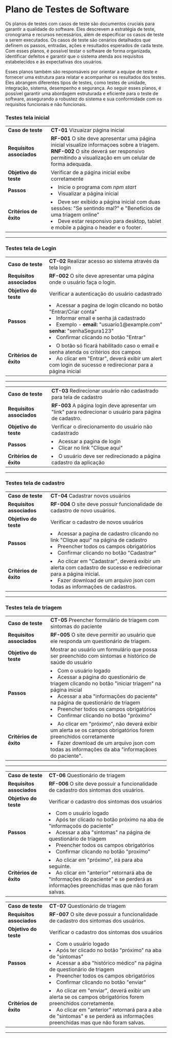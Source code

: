 # Plano de Testes de Software

Os planos de testes com casos de teste são documentos cruciais para garantir a qualidade do software. Eles descrevem a estratégia de teste, cronograma e recursos necessários, além de especificar os casos de teste a serem executados. Os casos de teste são cenários detalhados que definem os passos, entradas, ações e resultados esperados de cada teste. Com esses planos, é possível testar o software de forma organizada, identificar defeitos e garantir que o sistema atenda aos requisitos estabelecidos e às expectativas dos usuários.

Esses planos também são responsáveis por orientar a equipe de teste e fornecer uma estrutura para relatar e acompanhar os resultados dos testes. Eles abrangem diferentes tipos de testes, como testes de unidade, integração, sistema, desempenho e segurança. Ao seguir esses planos, é possível garantir uma abordagem estruturada e eficiente para o teste de software, assegurando a robustez do sistema e sua conformidade com os requisitos funcionais e não funcionais.

### Testes tela inicial

<table>
  <tr>
    <td><b>Caso de teste</b></td>
    <td> <b>CT-01</b> Vizuaizar página inicial</td>
  </tr>
  <tr>
    <td><b>Requisitos associados</b></td>
    <td>
        <b>RF-001</b>	O site deve apresentar uma página inicial visualize informaçoes sobre a triagem.<br />
        <b>RNF-002</b>	O site deverá ser responsivo permitindo a visualização em um celular de forma adequada.	
    </td>
  </tr>
  <tr>
    <td><b>Objetivo do teste</b></td>
    <td> Verificar de a página inicial exibe corretamente</td>
  </tr>
  <tr>
    <td><b>Passos</b></td>
    <td>
        <li> Inicie o programa com <i>npm start</i></li>
        <li> Visualizar a página inicial</li>
    </td>
  </tr>
  <tr>
    <td><b>Critérios de êxito</b></td>
    <td>
        <li>Deve ser exibido a página inicial com duas sessões: "Se sentindo mal?" e "Benefícios de uma triagem online"</li>
        <li>Deve estar responsivo para desktop, tablet e mobile a página o header e o footer.</li>
    </td>
  </tr>
</table>

---

### Testes tela de Login

<table>
  <tr>
    <td><b>Caso de teste</b></td>
    <td> <b>CT-02</b> Realizar acesso ao sistema através da tela login</td>
  </tr>
  <tr>
    <td><b>Requisitos associados</b></td>
    <td>
        <b>RF-002</b>	O site deve apresentar uma página onde o usuário faça o login.
    </td>
  </tr>
  <tr>
    <td><b>Objetivo do teste</b></td>
    <td> Verificar a autenticação do usuário cadastrado</td>
  </tr>
  <tr>
    <td><b>Passos</b></td>
    <td>
        <li> Acessar a pagina de login clicando no botão "Entrar/Criar conta"</li>
        <li> Informar email e senha já cadastrado</li>
        <li> Exemplo - <b>email:</b> "usuario1@example.com"
    <b>senha:</b> "senhaSegura123"</li>
    <li> Confirmar clicando no botão "Entrar"</li>
    </td>
  </tr>
  <tr>
    <td><b>Critérios de êxito</b></td>
    <td>
        <li>O botão só ficará habilitado caso o email e senha atenda os critérios dos campos</li>
        <li>Ao clicar em "Entrar", deverá exibir um alert com login de sucesso e redirecionar para a página inicial</li>
    </td>
  </tr>
</table>

---

<table>
  <tr>
    <td><b>Caso de teste</b></td>
    <td> <b>CT-03</b> Redirecionar usuário não cadastrado para tela de cadastro</td>
  </tr>
  <tr>
    <td><b>Requisitos associados</b></td>
    <td>
        <b>RF-003</b> A página login deve apresentar um "link" para redirecionar o usuário para página de cadastro.
    </td>
  </tr>
  <tr>
    <td><b>Objetivo do teste</b></td>
    <td> Verificar o direcionamento do usuário não cadastrado</td>
  </tr>
  <tr>
    <td><b>Passos</b></td>
    <td>
        <li> Acessar a pagina de login</li>
        <li> Clicar no link "Clique aqui"</li>
    </td>
  </tr>
  <tr>
    <td><b>Critérios de êxito</b></td>
    <td>
        <li>O usuário deve ser redirecionado a página cadastro da aplicação</li>
    </td>
  </tr>
</table>

---

### Testes tela de cadastro

<table>
  <tr>
    <td><b>Caso de teste</b></td>
    <td> <b>CT-04</b> Cadastrar novos usuários</td>
  </tr>
  <tr>
    <td><b>Requisitos associados</b></td>
    <td>
        <b>RF-004</b> O site deve possuir funcionalidade de cadastro de novo usuários.
    </td>
  </tr>
  <tr>
    <td><b>Objetivo do teste</b></td>
    <td> Verificar o cadastro de novos usuários</td>
  </tr>
  <tr>
    <td><b>Passos</b></td>
    <td>
        <li> Acessar a pagina de cadastro clicando no link "Clique aqui" na página de cadastro</li>
        <li> Preencher todos os campos obrigatórios</li>
        <li> Confirmar clicando no botão "Cadastrar"</li>
    </td>
  </tr>
  <tr>
    <td><b>Critérios de êxito</b></td>
    <td>
        <li>Ao clicar em "Cadastrar", deverá exibir um alerta com cadastro de sucesso e redirecionar para a página inicial.</li>
        <li>Fazer download de um arquivo json com todas as informações de cadastros.</li>
    </td>
  </tr>
</table>

---

### Testes tela de triagem

<table>
  <tr>
    <td><b>Caso de teste</b></td>
    <td> <b>CT-05</b> Preencher formulário de triagem com sintomas do paciente</td>
  </tr>
  <tr>
    <td><b>Requisitos associados</b></td>
    <td>
        <b>RF-005</b> O site deve permitir ao usuário que ele responda um questionário de triagem.<br />
    </td>
  </tr>
  <tr>
    <td><b>Objetivo do teste</b></td>
    <td> Mostrar ao usuário um formulário que possa ser preenchido com sintomas e histórico de saúde do usuário</td>
  </tr>
  <tr>
    <td><b>Passos</b></td>
    <td>
        <li> Com o usuário logado</li>
        <li> Acessar a página do questionário de triagem clicando no botão "iniciar triagem" na página inicial</li>
        <li> Acessar a aba "informações do paciente" na página de questionário de triagem </li>
        <li> Preencher todos os campos obrigatórios</li>
        <li> Confirmar clicando no botão "próximo"</li>
    </td>

  </tr>
  <tr>
    <td><b>Critérios de êxito</b></td>
    <td>
        <li>Ao clicar em "próximo", não deverá exibir um alerta se os campos obrigatórios forem preenchidos corretamente</li>
        <li>Fazer download de um arquivo json com todas as informações da aba "informaçãoes do paciente".</li>
    </td>
  </tr>
</table>

---

<table>

  <tr>
    <td><b>Caso de teste</b></td>
    <td> <b>CT-06</b> Questionário de triagem</td>
  </tr>
  <tr>
    <td><b>Requisitos associados</b></td>
    <td>
        <b>RF-006</b> O site deve possuir a funcionalidade de cadastro dos sintomas dos usuários.
    </td>
  </tr>
  <tr>
    <td><b>Objetivo do teste</b></td>
    <td> Verificar o cadastro dos sintomas dos usuários</td>
  </tr>
  <tr>
    <td><b>Passos</b></td>
    <td>
        <li> Com o usuário logado</li>
        <li> Após ter clicado no botão próximo na aba de "informaçoõs do paciente" </li>
        <li> Acessar a aba "sintomas" na página de questionário de triagem </li>
        <li> Preencher todos os campos obrigatórios</li>
        <li> Confirmar clicando no botão "proximo"</li>
      </td>

  </tr>
  <tr>
    <td><b>Critérios de êxito</b></td>
    <td>
        <li>Ao clicar em "próximo", irá para aba seguinte.</li>
        <li> Ao clicar em "anterior" retornará aba de "informações do paciente" e se perderá as informações preenchidas mas que não foram salvas.</li> 
    </td>
  </tr>
</table>

<table>

  <tr>
    <td><b>Caso de teste</b></td>
    <td> <b>CT-07</b> Questionário de triagem</td>
  </tr>
  <tr>
    <td><b>Requisitos associados</b></td>
    <td>
        <b>RF-007</b> O site deve possuir a funcionalidade de cadastro dos sintomas dos usuários.
    </td>
  </tr>
  <tr>
    <td><b>Objetivo do teste</b></td>
    <td> Verificar o cadastro dos sintomas dos usuários</td>
  </tr>
  <tr>
    <td><b>Passos</b></td>
    <td>
        <li> Com o usuário logado</li>
        <li> Após ter clicado no botão "próximo" na aba de "sintomas"</li>
        <li> Acessar a aba "histórico médico" na página de questionário de triagem </li>
        <li> Preencher todos os campos obrigatórios</li>
        <li> Confirmar clicando no botão "enviar"</li>
    </td>

  </tr>
  <tr>
    <td><b>Critérios de êxito</b></td>
    <td>
        <li> Ao clicar em "enviar", deverá exibir um alerta se os campos obrigatórios forem preenchidos corretamente.</li>
        <li> Ao clicar em "anterior" retornará para a aba de "sintomas" e se perderá as informações preenchidas mas que não foram salvas. </li>
    </td>
  </tr>
</table>

---
